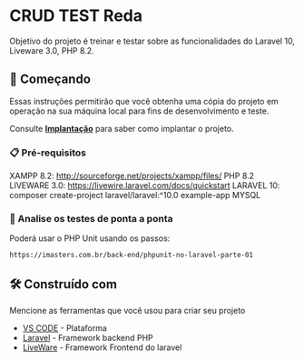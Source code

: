 # CRUD TEST Reda

Objetivo do projeto é treinar e testar sobre as funcionalidades do Laravel 10, Liveware 3.0, PHP 8.2.

## 🚀 Começando

Essas instruções permitirão que você obtenha uma cópia do projeto em operação na sua máquina local para fins de desenvolvimento e teste.

Consulte **[Implantação](#-implanta%C3%A7%C3%A3o)** para saber como implantar o projeto.

### 📋 Pré-requisitos

XAMPP 8.2: http://sourceforge.net/projects/xampp/files/
PHP 8.2
LIVEWARE 3.0: https://livewire.laravel.com/docs/quickstart
LARAVEL 10: composer create-project laravel/laravel:^10.0 example-app
MYSQL

### 🔩 Analise os testes de ponta a ponta

Poderá usar o PHP Unit usando os passos:

```
https://imasters.com.br/back-end/phpunit-no-laravel-parte-01

```

## 🛠️ Construído com

Mencione as ferramentas que você usou para criar seu projeto

* [VS CODE](https://code.visualstudio.com/sha/download?build=stable&os=win32-x64-user) - Plataforma
* [Laravel](https://maven.apache.org/) - Framework backend PHP
* [LiveWare](https://rometools.github.io/rome/) - Framework Frontend do laravel